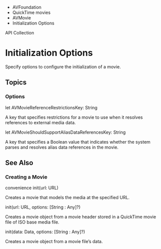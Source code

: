 

- AVFoundation
- QuickTime movies
- AVMovie
-  Initialization Options 

API Collection

# Initialization Options

Specify options to configure the initialization of a movie.

## Topics

### Options

let AVMovieReferenceRestrictionsKey: String

A key that specifies restrictions for a movie to use when it resolves references to external media data.

let AVMovieShouldSupportAliasDataReferencesKey: String

A key that specifies a Boolean value that indicates whether the system parses and resolves alias data references in the movie.

## See Also

### Creating a Movie

convenience init(url: URL)

Creates a movie that models the media at the specified URL.

init(url: URL, options: [String : Any]?)

Creates a movie object from a movie header stored in a QuickTime movie file of ISO base media file.

init(data: Data, options: [String : Any]?)

Creates a movie object from a movie file’s data.

